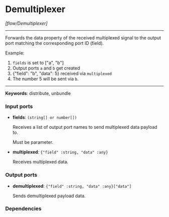 # Demultiplexer

_[flow/Demultiplexer]_

---

Forwards the data property of the received multiplexed signal to the output port matching the corresponding port ID (field).  
  
Example:  
1. `fields` is set to ["a", "b"]  
2. Output ports `a` and `b` get created  
3. {"field": "b", "data": 5} received via `multiplexed`  
4. The number 5 will be sent via `b`.  

---

__Keywords__: distribute, unbundle

### Input ports

* __fields__: ` (string[] or number[]) `

    Receives a list of output port names to send multiplexed data payload to.  
      
    Must be parameter.  


* __multiplexed__: ` {"field" :string, "data" :any} `

    Receives multiplexed data.  

### Output ports

* __demultiplexed__: ` {"field" :string, "data" :any}["data"] `

    Sends demultiplexed payload data.  

### Dependencies





